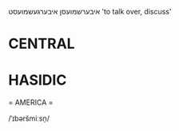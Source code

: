 איבערשמועסן
איבערגעשמועסט
'to talk over, discuss'

CENTRAL
========

HASIDIC
=======
= AMERICA = 

/ˈɪbəršmiːsn̩/